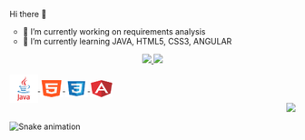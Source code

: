 Hi there 👋

<ul type=circle>
  <li>🔭 I’m currently working on requirements analysis</li>
  <li>🌱 I’m currently learning JAVA, HTML5, CSS3, ANGULAR</li>
 </ul>
 <div align="center">
  <a href="https://github.com/marilainny">
  <img height="150em" src="https://github-readme-stats.vercel.app/api?username=marilainny&show_icons=true&theme=algolia&include_all_commits=true&count_private=true"/>
  <img height="150em" src="https://github-readme-stats.vercel.app/api/top-langs/?username=marilainny&layout=compact&langs_count=7&theme=algolia"/>  
</div>
  <div style="display: inline_block"><br>
  <img align="center" alt="Rafa-Ts" height="50" width="50" src="https://github.com/Marilainny/imagem/blob/main/icon-java.png">
  <img align="center" alt="Rafa-Js" height="30" width="40" src="https://github.com/Marilainny/imagem/blob/main/icon-html.png">
  <img align="center" alt="Rafa-Js" height="30" width="40" src="https://github.com/Marilainny/imagem/blob/main/icon-css.png">
  <img align="center" alt="Rafa-Js" height="30" width="40" src="https://github.com/Marilainny/imagem/blob/main/icon-angular.png">  
</div>
<div align="right"> 
<a href="https://wa.me/5562986410067"target="_blank"><img src="https://img.shields.io/badge/WhatsApp-25D366?style=for-the-badge&logo=whatsapp&logoColor=white" target="_blank"></a>
</div>
  
![Snake animation](https://github.com/marilainny/marilainny/blob/output/github-contribution-grid-snake.svg)
 
